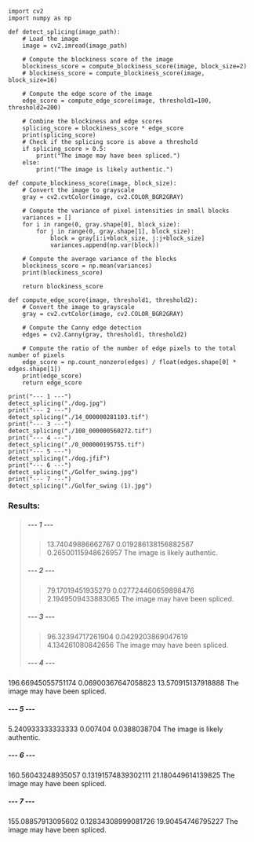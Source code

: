 ```
import cv2
import numpy as np

def detect_splicing(image_path):
    # Load the image
    image = cv2.imread(image_path)

    # Compute the blockiness score of the image
    blockiness_score = compute_blockiness_score(image, block_size=2)
    # blockiness_score = compute_blockiness_score(image, block_size=16)

    # Compute the edge score of the image
    edge_score = compute_edge_score(image, threshold1=100, threshold2=200)

    # Combine the blockiness and edge scores
    splicing_score = blockiness_score * edge_score
    print(splicing_score)
    # Check if the splicing score is above a threshold
    if splicing_score > 0.5:
        print("The image may have been spliced.")
    else:
        print("The image is likely authentic.")

def compute_blockiness_score(image, block_size):
    # Convert the image to grayscale
    gray = cv2.cvtColor(image, cv2.COLOR_BGR2GRAY)
    
    # Compute the variance of pixel intensities in small blocks
    variances = []
    for i in range(0, gray.shape[0], block_size):
        for j in range(0, gray.shape[1], block_size):
            block = gray[i:i+block_size, j:j+block_size]
            variances.append(np.var(block))
    
    # Compute the average variance of the blocks
    blockiness_score = np.mean(variances)
    print(blockiness_score)
    
    return blockiness_score

def compute_edge_score(image, threshold1, threshold2):
    # Convert the image to grayscale
    gray = cv2.cvtColor(image, cv2.COLOR_BGR2GRAY)

    # Compute the Canny edge detection
    edges = cv2.Canny(gray, threshold1, threshold2)

    # Compute the ratio of the number of edge pixels to the total number of pixels
    edge_score = np.count_nonzero(edges) / float(edges.shape[0] * edges.shape[1])
    print(edge_score)
    return edge_score

print("--- 1 ---")
detect_splicing("./dog.jpg")
print("--- 2 ---")
detect_splicing("./14_000000281103.tif")
print("--- 3 ---")
detect_splicing("./108_000000560272.tif")
print("--- 4 ---")
detect_splicing("./0_000000195755.tif")
print("--- 5 ---")
detect_splicing("./dog.jfif")
print("--- 6 ---")
detect_splicing("./Golfer_swing.jpg")
print("--- 7 ---")
detect_splicing("./Golfer_swing (1).jpg")
```

### Results:

> ##### --- 1 ---
>> 13.74049886662767
>> 0.019286138156882567
>> 0.26500115948626957
>> The image is likely authentic.
> ##### --- 2 ---
>>79.17019451935279
>>0.027724460659898476
>>2.1949509433883065
>>The image may have been spliced.
> ##### --- 3 ---
>> 96.32394717261904
>> 0.0429203869047619
>> 4.134261080842656
>> The image may have been spliced.
> ##### --- 4 ---
196.66945055751174
0.06900367647058823
13.570915137918888
The image may have been spliced.
##### --- 5 ---
5.240933333333333
0.007404
0.0388038704
The image is likely authentic.
##### --- 6 ---
160.56043248935057
0.13191574839302111
21.180449614139825
The image may have been spliced.
##### --- 7 ---
155.08857913095602
0.12834308999081726
19.90454746795227
The image may have been spliced.